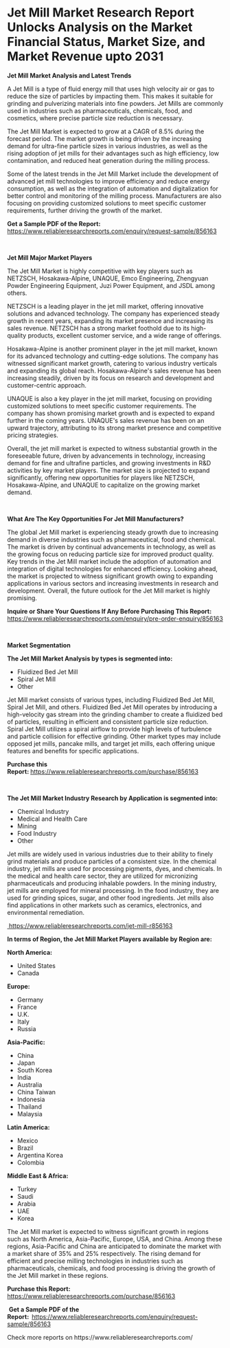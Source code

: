<p><h1>Jet Mill Market Research Report Unlocks Analysis on the Market Financial Status, Market Size, and Market Revenue upto 2031</h1></p><p><strong>Jet Mill Market Analysis and Latest Trends</strong></p>
<p><p>A Jet Mill is a type of fluid energy mill that uses high velocity air or gas to reduce the size of particles by impacting them. This makes it suitable for grinding and pulverizing materials into fine powders. Jet Mills are commonly used in industries such as pharmaceuticals, chemicals, food, and cosmetics, where precise particle size reduction is necessary.</p><p>The Jet Mill Market is expected to grow at a CAGR of 8.5% during the forecast period. The market growth is being driven by the increasing demand for ultra-fine particle sizes in various industries, as well as the rising adoption of jet mills for their advantages such as high efficiency, low contamination, and reduced heat generation during the milling process.</p><p>Some of the latest trends in the Jet Mill Market include the development of advanced jet mill technologies to improve efficiency and reduce energy consumption, as well as the integration of automation and digitalization for better control and monitoring of the milling process. Manufacturers are also focusing on providing customized solutions to meet specific customer requirements, further driving the growth of the market.</p></p>
<p><strong>Get a Sample PDF of the Report:&nbsp;</strong> <a href="https://www.reliableresearchreports.com/enquiry/request-sample/856163">https://www.reliableresearchreports.com/enquiry/request-sample/856163</a></p>
<p>&nbsp;</p>
<p><strong>Jet Mill Major Market Players</strong></p>
<p><p>The Jet Mill Market is highly competitive with key players such as NETZSCH, Hosakawa-Alpine, UNAQUE, Emco Engineering, Zhengyuan Powder Engineering Equipment, Juzi Power Equipment, and JSDL among others. </p><p>NETZSCH is a leading player in the jet mill market, offering innovative solutions and advanced technology. The company has experienced steady growth in recent years, expanding its market presence and increasing its sales revenue. NETZSCH has a strong market foothold due to its high-quality products, excellent customer service, and a wide range of offerings.</p><p>Hosakawa-Alpine is another prominent player in the jet mill market, known for its advanced technology and cutting-edge solutions. The company has witnessed significant market growth, catering to various industry verticals and expanding its global reach. Hosakawa-Alpine's sales revenue has been increasing steadily, driven by its focus on research and development and customer-centric approach.</p><p>UNAQUE is also a key player in the jet mill market, focusing on providing customized solutions to meet specific customer requirements. The company has shown promising market growth and is expected to expand further in the coming years. UNAQUE's sales revenue has been on an upward trajectory, attributing to its strong market presence and competitive pricing strategies.</p><p>Overall, the jet mill market is expected to witness substantial growth in the foreseeable future, driven by advancements in technology, increasing demand for fine and ultrafine particles, and growing investments in R&D activities by key market players. The market size is projected to expand significantly, offering new opportunities for players like NETZSCH, Hosakawa-Alpine, and UNAQUE to capitalize on the growing market demand.</p></p>
<p>&nbsp;</p>
<p><strong>What Are The Key Opportunities For Jet Mill Manufacturers?</strong></p>
<p><p>The global Jet Mill market is experiencing steady growth due to increasing demand in diverse industries such as pharmaceutical, food and chemical. The market is driven by continual advancements in technology, as well as the growing focus on reducing particle size for improved product quality. Key trends in the Jet Mill market include the adoption of automation and integration of digital technologies for enhanced efficiency. Looking ahead, the market is projected to witness significant growth owing to expanding applications in various sectors and increasing investments in research and development. Overall, the future outlook for the Jet Mill market is highly promising.</p></p>
<p><strong>Inquire or Share Your Questions If Any Before Purchasing This Report:</strong> <a href="https://www.reliableresearchreports.com/enquiry/pre-order-enquiry/856163">https://www.reliableresearchreports.com/enquiry/pre-order-enquiry/856163</a></p>
<p>&nbsp;</p>
<p><strong>Market Segmentation</strong></p>
<p><strong>The Jet Mill Market Analysis by types is segmented into:</strong></p>
<p><ul><li>Fluidized Bed Jet Mill</li><li>Spiral Jet Mill</li><li>Other</li></ul></p>
<p><p>Jet Mill market consists of various types, including Fluidized Bed Jet Mill, Spiral Jet Mill, and others. Fluidized Bed Jet Mill operates by introducing a high-velocity gas stream into the grinding chamber to create a fluidized bed of particles, resulting in efficient and consistent particle size reduction. Spiral Jet Mill utilizes a spiral airflow to provide high levels of turbulence and particle collision for effective grinding. Other market types may include opposed jet mills, pancake mills, and target jet mills, each offering unique features and benefits for specific applications.</p></p>
<p><strong>Purchase this Report:&nbsp;</strong><a href="https://www.reliableresearchreports.com/purchase/856163">https://www.reliableresearchreports.com/purchase/856163</a></p>
<p>&nbsp;</p>
<p><strong>The Jet Mill Market Industry Research by Application is segmented into:</strong></p>
<p><ul><li>Chemical Industry</li><li>Medical and Health Care</li><li>Mining</li><li>Food Industry</li><li>Other</li></ul></p>
<p><p>Jet mills are widely used in various industries due to their ability to finely grind materials and produce particles of a consistent size. In the chemical industry, jet mills are used for processing pigments, dyes, and chemicals. In the medical and health care sector, they are utilized for micronizing pharmaceuticals and producing inhalable powders. In the mining industry, jet mills are employed for mineral processing. In the food industry, they are used for grinding spices, sugar, and other food ingredients. Jet mills also find applications in other markets such as ceramics, electronics, and environmental remediation.</p></p>
<p><a href="https://www.reliableresearchreports.com/jet-mill-r856163">&nbsp;https://www.reliableresearchreports.com/jet-mill-r856163</a></p>
<p><strong>In terms of Region, the Jet Mill Market Players available by Region are:</strong></p>
<p>
    <p> <strong> North America: </strong>
        <ul>
            <li>United States</li>
            <li>Canada</li>
        </ul>
        </p> 
    <p> <strong> Europe: </strong>
        <ul>
            <li>Germany</li>
            <li>France</li>
            <li>U.K.</li>
            <li>Italy</li>
            <li>Russia</li>
        </ul>
        </p> 
    <p> <strong> Asia-Pacific: </strong>
        <ul>
            <li>China</li>
            <li>Japan</li>
            <li>South Korea</li>
            <li>India</li>
            <li>Australia</li>
            <li>China Taiwan</li>
            <li>Indonesia</li>
            <li>Thailand</li>
            <li>Malaysia</li>
        </ul>
        </p> 
    <p> <strong> Latin America: </strong>
        <ul>
            <li>Mexico</li>
            <li>Brazil</li>
            <li>Argentina Korea</li>
            <li>Colombia</li>
        </ul>
        </p> 
    <p> <strong> Middle East & Africa: </strong>
        <ul>
            <li>Turkey</li>
            <li>Saudi</li>
            <li>Arabia</li>
            <li>UAE</li>
            <li>Korea</li>
        </ul>
    </p>
    </p>
<p><p>The Jet Mill market is expected to witness significant growth in regions such as North America, Asia-Pacific, Europe, USA, and China. Among these regions, Asia-Pacific and China are anticipated to dominate the market with a market share of 35% and 25% respectively. The rising demand for efficient and precise milling technologies in industries such as pharmaceuticals, chemicals, and food processing is driving the growth of the Jet Mill market in these regions.</p></p>
<p><strong>Purchase this Report: </strong><a href="https://www.reliableresearchreports.com/purchase/856163">https://www.reliableresearchreports.com/purchase/856163</a></p>
<p>&nbsp;<strong>Get a Sample PDF of the Report:&nbsp;&nbsp;</strong><a href="https://www.reliableresearchreports.com/enquiry/request-sample/856163">https://www.reliableresearchreports.com/enquiry/request-sample/856163</a></p>
<p><strong></strong></p>
<p>Check more reports on https://www.reliableresearchreports.com/</p>